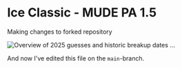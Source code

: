 # Ice Classic - MUDE PA 1.5

Making changes to forked repository

![Overview of 2025 guesses and historic breakup dates](./predictions.svg)
...

And now I've edited this file on the `main`-branch. 

